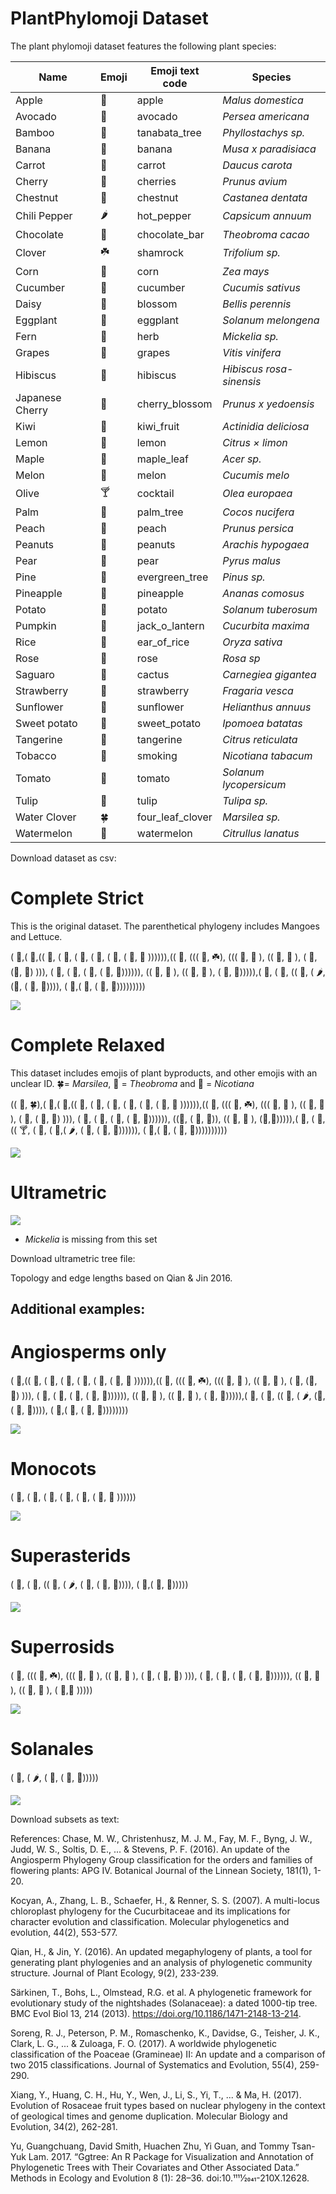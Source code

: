 # PlantPhylomoji Dataset

The plant phylomoji dataset features the following plant species: 

| Name            | Emoji | Emoji text code  | Species                  |
|-----------------|-------|------------------|--------------------------|
| Apple           | 🍎     | apple            | *Malus domestica*        |
| Avocado         | 🥑     | avocado          | *Persea americana*       |
| Bamboo          | 🎋     | tanabata_tree    | *Phyllostachys sp.*          |
| Banana          | 🍌     | banana           | *Musa x paradisiaca*     |
| Carrot          | 🥕     | carrot           | *Daucus carota*          |
| Cherry          | 🍒     | cherries         | *Prunus avium*           |
| Chestnut        | 🌰     | chestnut         | *Castanea dentata*       |
| Chili Pepper    | 🌶️     | hot_pepper       | *Capsicum annuum*        |
| Chocolate       | 🍫     | chocolate_bar    | *Theobroma cacao*        |
| Clover          | ☘️     | shamrock         | *Trifolium sp.*              |
| Corn            | 🌽     | corn             | *Zea mays*               |
| Cucumber        | 🥒     | cucumber         | *Cucumis sativus*        |
| Daisy           | 🌼     | blossom          | *Bellis perennis*        |
| Eggplant        | 🍆     | eggplant         | *Solanum melongena*      |
| Fern            | 🌿     | herb             | *Mickelia sp.*               |
| Grapes          | 🍇     | grapes           | *Vitis vinifera*         |
| Hibiscus        | 🌺     | hibiscus         | *Hibiscus rosa-sinensis* |
| Japanese Cherry | 🌸     | cherry_blossom   | *Prunus x yedoensis*     |
| Kiwi            | 🥝     | kiwi_fruit       | *Actinidia deliciosa*    |
| Lemon           | 🍋     | lemon            | *Citrus × limon*         |
| Maple           | 🍁     | maple_leaf       | *Acer sp.*                   |
| Melon           | 🍈     | melon            | *Cucumis melo*           |
| Olive           | 🍸️     | cocktail         | *Olea europaea*          |
| Palm            | 🌴     | palm_tree        | *Cocos nucifera*         |
| Peach           | 🍑     | peach            | *Prunus persica*         |
| Peanuts         | 🥜     | peanuts          | *Arachis hypogaea*       |
| Pear            | 🍐     | pear             | *Pyrus malus*            |
| Pine            | 🌲     | evergreen_tree   | *Pinus sp.*                  |
| Pineapple       | 🍍     | pineapple        | *Ananas comosus*         |
| Potato          | 🥔     | potato           | *Solanum tuberosum*      |
| Pumpkin         | 🎃     | jack_o_lantern   | *Cucurbita maxima*       |
| Rice            | 🌾     | ear_of_rice      | *Oryza sativa*           |
| Rose            | 🌹     | rose             | *Rosa sp*                   |
| Saguaro         | 🌵     | cactus           | *Carnegiea gigantea*     |
| Strawberry      | 🍓     | strawberry       | *Fragaria vesca*         |
| Sunflower       | 🌻     | sunflower        | *Helianthus annuus*      |
| Sweet potato    | 🍠     | sweet_potato     | *Ipomoea batatas*        |
| Tangerine       | 🍊     | tangerine        | *Citrus reticulata*      |
| Tobacco         | 🚬     | smoking          | *Nicotiana tabacum*      |
| Tomato          | 🍅     | tomato           | *Solanum lycopersicum*   |
| Tulip           | 🌷     | tulip            | *Tulipa sp.*                 |
| Water Clover    | 🍀     | four_leaf_clover | *Marsilea sp.*               |
| Watermelon      | 🍉     | watermelon       | *Citrullus lanatus*      |

Download dataset as csv:

# Complete Strict 

This is the original dataset. The parenthetical phylogeny includes Mangoes and Lettuce.

( 🌲,( 🥑,(( 🌷, ( 🌴, ( 🍌, ( 🍍, ( 🌽, ( 🎋, 🌾 )))))),(( 🍇, ((( 🥜, ☘️), ((( 🌹, 🍓 ), (( 🍎, 🍐 ), ( 🍑, (🌸, 🍒) ))), ( 🌰, ( 🎃, ( 🍉, ( 🥒, 🍈)))))), (( 🌺, 🥦 ), (( 🍊, 🍋 ), ( 🍁, 🥭))))),( 🌵, ( 🥝, (( 🍠, ( 🌶️, (🍆, ( 🥔, 🍅)))), ( 🥕,( 🥬, ( 🌻, 🌼)))))))))

![](./images/complete_plant_phylomoji.png) 

# Complete Relaxed

This dataset includes emojis of plant byproducts, and other emojis with an unclear ID. 
🍀= *Marsilea*,  🍫 = *Theobroma* and  🚬 = *Nicotiana*

(( 🌿, 🍀),( 🌲,( 🥑,(( 🌷, ( 🌴, ( 🍌, ( 🍍, ( 🌽, ( 🎋, 🌾 )))))),(( 🍇, ((( 🥜, ☘️), ((( 🌹, 🍓 ), (( 🍎, 🍐 ), ( 🍑, ( 🌸, 🍒) ))), ( 🌰, ( 🎃, ( 🍉, ( 🥒, 🍈)))))), ((🥦, ( 🌺, 🍫)), (( 🍊, 🍋 ), (🍁,🥭))))),( 🌵, ( 🥝,(( 🍸️, ( 🍠, ( 🚬,( 🌶️, ( 🍆, ( 🥔, 🍅)))))), ( 🥕,( 🥬, ( 🌻, 🌼))))))))))

![](./images/complete_r_plant_phylomoji.png) 

# Ultrametric

![](./images/ultrametric_r.png)

* *Mickelia* is missing from this set

Download ultrametric tree file:

Topology and edge lengths based on Qian & Jin 2016.

## Additional examples:


# Angiosperms only

( 🥑,(( 🌷, ( 🌴, ( 🍌, ( 🍍, ( 🌽, ( 🎋, 🌾 )))))),(( 🍇, ((( 🥜, ☘️), ((( 🌹, 🍓 ), (( 🍎, 🍐 ), ( 🍑, (🌸, 🍒) ))), ( 🌰, ( 🎃, ( 🍉, ( 🥒, 🍈)))))), (( 🌺, 🥦 ), (( 🍊, 🍋 ), ( 🍁, 🥭))))),( 🌵, ( 🥝, (( 🍠, ( 🌶️, (🍆, ( 🥔, 🍅)))), ( 🥕,( 🥬, ( 🌻, 🌼)))))))) 

![](./images/angiosperms.png) 

# Monocots

( 🌷, ( 🌴, ( 🍌, ( 🍍, ( 🌽, ( 🎋, 🌾 )))))) 

![](./images/monocots.png) 

# Superasterids

( 🌵, ( 🥝, (( 🍠, ( 🌶️, ( 🍆, ( 🥔, 🍅)))), ( 🥕,( 🌻, 🌼))))) 

![](./images/superasterids.png) 

# Superrosids

( 🍇, ((( 🥜, ☘️), ((( 🌹, 🍓 ), (( 🍎, 🍐 ), ( 🍑, ( 🌸, 🍒) ))), ( 🌰, ( 🎃, ( 🍉, ( 🥒, 🍈)))))), (( 🌺, 🥦 ), (( 🍊, 🍋 ), ( 🍁,🥭 )))))

![](./images/superrosids.png) 

# Solanales

( 🍠, ( 🌶️, ( 🍆, ( 🥔, 🍅)))))

![](./images/solanales.png) 

Download subsets as text:

 References: 
 Chase, M. W., Christenhusz, M. J. M., Fay, M. F., Byng, J. W., Judd, W. S., Soltis, D. E., ... & Stevens, P. F. (2016). An update of the Angiosperm Phylogeny Group classification for the orders and families of flowering plants: APG IV. Botanical Journal of the Linnean Society, 181(1), 1-20.
 
 Kocyan, A., Zhang, L. B., Schaefer, H., & Renner, S. S. (2007). A multi-locus chloroplast phylogeny for the Cucurbitaceae and its implications for character evolution and classification. Molecular phylogenetics and evolution, 44(2), 553-577.
 
 Qian, H., & Jin, Y. (2016). An updated megaphylogeny of plants, a tool for generating plant phylogenies and an analysis of phylogenetic community structure. Journal of Plant Ecology, 9(2), 233-239.
 
 Särkinen, T., Bohs, L., Olmstead, R.G. et al. A phylogenetic framework for evolutionary study of the nightshades (Solanaceae): a dated 1000-tip tree. BMC Evol Biol 13, 214 (2013). https://doi.org/10.1186/1471-2148-13-214.
 
 Soreng, R. J., Peterson, P. M., Romaschenko, K., Davidse, G., Teisher, J. K., Clark, L. G., ... & Zuloaga, F. O. (2017). A worldwide phylogenetic classification of the Poaceae (Gramineae) II: An update and a comparison of two 2015 classifications. Journal of Systematics and Evolution, 55(4), 259-290.
 
 Xiang, Y., Huang, C. H., Hu, Y., Wen, J., Li, S., Yi, T., ... & Ma, H. (2017). Evolution of Rosaceae fruit types based on nuclear phylogeny in the context of geological times and genome duplication. Molecular Biology and Evolution, 34(2), 262-281.
 
 Yu, Guangchuang, David Smith, Huachen Zhu, Yi Guan, and Tommy Tsan-Yuk Lam. 2017. “Ggtree: An R Package for Visualization and Annotation of Phylogenetic Trees with Their Covariates and Other Associated Data.” Methods in Ecology and Evolution 8 (1): 28–36. doi:10.1111⁄2041-210X.12628.


